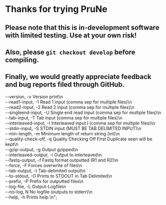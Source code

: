 # Thanks for trying PruNe
## Please note that this is in-development software with limited testing. Use at your own risk!
## Also, please `git checkout develop` before compiling.
## Finally, we would greatly appreciate feedback and bug reports filed through GitHub. 


--version, -v Version print\n\
--read1-input, -1 Read 1 input (comma sep for multiple files)\n\
--read2-input, -2 Read 2 input (comma sep for multiple files)\n\
--singleend-input, -U Single end read input (comma sep for multiple files)\n\
--tab-input, -T Tab input (comma sep for multiple files)\n\
--interleaved-input, -I Interleaved input I (comma sep for multiple files)\n\
--stdin-input, -S STDIN input (MUST BE TAB DELIMITED INPUT)\n\
--min-length, -m Minimum length of return string (int)\n\
--quality-check-off, -q Quality Checking Off First Duplicate seen will be kept\n\
--gzip-output, -g Output gzipped\n\
--interleaved-output, -i Output to interleaved\n\
--fastq-output, -f Fastq format outputted (R1 and R2)\n\
--force, -F Forces overwrite of files\n\
--tab-output, -t Tab-delimited output\n\
--to-stdout, -O Prints to STDOUT in Tab Delimited\n\
--prefix, -P Prefix for outputted files\n\
--log-file, -L Output-Logfile\n\
--no-log, N No logfile (outputs to stderr)\n\
--help, -h Prints help.\n";
